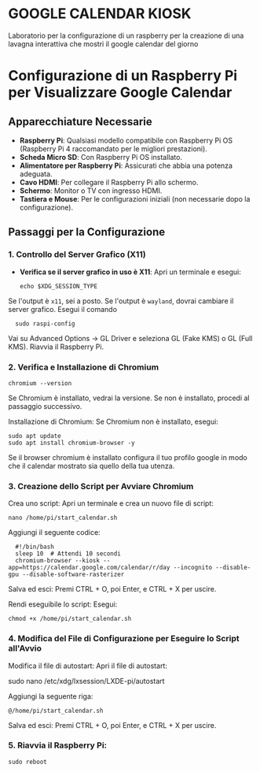 # GOOGLE CALENDAR KIOSK 

Laboratorio per la configurazione di un raspberry per la creazione di una lavagna interattiva che mostri il google calendar del giorno

# Configurazione di un Raspberry Pi per Visualizzare Google Calendar

## Apparecchiature Necessarie

- **Raspberry Pi**: Qualsiasi modello compatibile con Raspberry Pi OS (Raspberry Pi 4 raccomandato per le migliori prestazioni).
- **Scheda Micro SD**: Con Raspberry Pi OS installato.
- **Alimentatore per Raspberry Pi**: Assicurati che abbia una potenza adeguata.
- **Cavo HDMI**: Per collegare il Raspberry Pi allo schermo.
- **Schermo**: Monitor o TV con ingresso HDMI.
- **Tastiera e Mouse**: Per le configurazioni iniziali (non necessarie dopo la configurazione).

## Passaggi per la Configurazione

### 1. Controllo del Server Grafico (X11)

- **Verifica se il server grafico in uso è X11**: Apri un terminale e esegui:
  
      echo $XDG_SESSION_TYPE
  
Se l'output è `x11`, sei a posto. Se l'output è `wayland`, dovrai cambiare il server grafico.
Esegui il comando 

      sudo raspi-config

 Vai su Advanced Options → GL Driver e seleziona GL (Fake KMS) o GL (Full KMS). Riavvia il Raspberry Pi.

### 2. Verifica e Installazione di Chromium

    chromium --version

Se Chromium è installato, vedrai la versione. Se non è installato, procedi al passaggio successivo.

Installazione di Chromium: Se Chromium non è installato, esegui:

    sudo apt update
    sudo apt install chromium-browser -y

Se il browser chromium è installato configura il tuo profilo google in modo che il calendar mostrato sia quello della tua utenza.

### 3. Creazione dello Script per Avviare Chromium

Crea uno script: Apri un terminale e crea un nuovo file di script:

    nano /home/pi/start_calendar.sh

Aggiungi il seguente codice:

      #!/bin/bash
      sleep 10  # Attendi 10 secondi
      chromium-browser --kiosk --app=https://calendar.google.com/calendar/r/day --incognito --disable-gpu --disable-software-rasterizer

Salva ed esci: Premi CTRL + O, poi Enter, e CTRL + X per uscire.

Rendi eseguibile lo script: Esegui:

    chmod +x /home/pi/start_calendar.sh

### 4. Modifica del File di Configurazione per Eseguire lo Script all'Avvio

Modifica il file di autostart: Apri il file di autostart:

sudo nano /etc/xdg/lxsession/LXDE-pi/autostart

Aggiungi la seguente riga:


    @/home/pi/start_calendar.sh

Salva ed esci: Premi CTRL + O, poi Enter, e CTRL + X per uscire.

### 5. Riavvia il Raspberry Pi:

    sudo reboot

